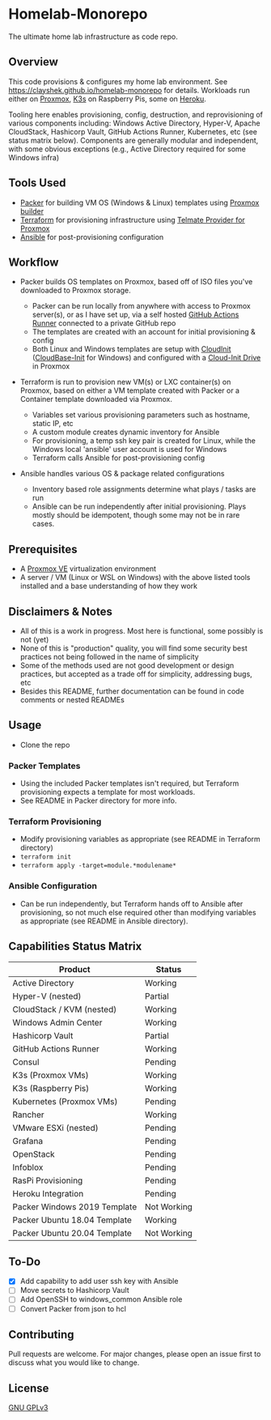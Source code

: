 # Homelab-Monorepo

The ultimate home lab infrastructure as code repo.

## Overview

This code provisions & configures my home lab environment. See https://clayshek.github.io/homelab-monorepo for details. Workloads run either on [Proxmox](https://www.proxmox.com/en/downloads), [K3s](https://k3s.io/) on Raspberry Pis, some on [Heroku](https://www.heroku.com/). 

Tooling here enables provisioning, config, destruction, and reprovisioning of various components including: Windows Active Directory, Hyper-V, Apache CloudStack, Hashicorp Vault, GitHub Actions Runner, Kubernetes, etc (see status matrix below). Components are generally modular and independent, with some obvious exceptions (e.g., Active Directory required for some Windows infra)

## Tools Used 

- [Packer](https://www.packer.io/) for building VM OS (Windows & Linux) templates using [Proxmox builder](https://www.packer.io/docs/builders/proxmox/iso)
- [Terraform](https://www.terraform.io/) for provisioning infrastructure using [Telmate Provider for Proxmox](https://github.com/Telmate/terraform-provider-proxmox)
- [Ansible](https://docs.ansible.com/) for post-provisioning configuration

## Workflow

- Packer builds OS templates on Proxmox, based off of ISO files you've downloaded to Proxmox storage.
  - Packer can be run locally from anywhere with access to Proxmox server(s), or as I have set up, via a self hosted [GitHub Actions Runner](https://docs.github.com/en/actions/hosting-your-own-runners/about-self-hosted-runners) connected to a private GitHub repo
  - The templates are created with an account for initial provisioning & config
  - Both Linux and Windows templates are setup with [CloudInit](https://cloudinit.readthedocs.io/en/latest/) ([CloudBase-Init](cloudbase-init.readthedocs.io/en/latest/) for Windows) and configured with a [Cloud-Init Drive](pve.proxmox.com/wiki/Cloud-Init_Support) in Proxmox

- Terraform is run to provision new VM(s) or LXC container(s) on Proxmox, based on either a VM template created with Packer or a Container template downloaded via Proxmox.  
  - Variables set various provisioning parameters such as hostname, static IP, etc
  - A custom module creates dynamic inventory for Ansible
  - For provisioning, a temp ssh key pair is created for Linux, while the Windows local 'ansible' user account is used for Windows
  - Terraform calls Ansible for post-provisioning config

- Ansible handles various OS & package related configurations
  - Inventory based role assignments determine what plays / tasks are run
  - Ansible can be run independently after initial provisioning. Plays mostly should be idempotent, though some may not be in rare cases. 

## Prerequisites

- A [Proxmox VE](https://www.proxmox.com/en/downloads) virtualization environment
- A server / VM (Linux or WSL on Windows) with the above listed tools installed and a base understanding of how they work 

## Disclaimers & Notes

- All of this is a work in progress. Most here is functional, some possibly is not (yet)
- None of this is "production" quality, you will find some security best practices not being followed in the name of simplicity
- Some of the methods used are not good development or design practices, but accepted as a trade off for simplicity, addressing bugs, etc
- Besides this README, further documentation can be found in code comments or nested READMEs


## Usage

- Clone the repo

### Packer Templates
- Using the included Packer templates isn't required, but Terraform provisioning expects a template for most workloads.
- See README in Packer directory for more info. 

### Terraform Provisioning
- Modify provisioning variables as appropriate (see README in Terraform directory)
- `terraform init`
- `terraform apply -target=module.*modulename*`

### Ansible Configuration
- Can be run independently, but Terraform hands off to Ansible after provisioning, so not much else required other than modifying variables as appropriate (see README in Ansible directory). 

## Capabilities Status Matrix

| Product | Status |
| ------  | ------ |
| Active Directory | Working |
| Hyper-V (nested) | Partial |
| CloudStack / KVM (nested) | Working |
| Windows Admin Center | Working |
| Hashicorp Vault | Partial |
| GitHub Actions Runner | Working |
| Consul | Pending |
| K3s (Proxmox VMs) | Working |
| K3s (Raspberry Pis) | Working |
| Kubernetes (Proxmox VMs) | Pending |
| Rancher | Working |
| VMware ESXi (nested) | Pending |
| Grafana | Pending |
| OpenStack | Pending |
| Infoblox | Pending |
| RasPi Provisioning | Pending |
| Heroku Integration | Pending |
| Packer Windows 2019 Template | Not Working |
| Packer Ubuntu 18.04 Template | Working |
| Packer Ubuntu 20.04 Template | Not Working |

## To-Do

- [X] Add capability to add user ssh key with Ansible
- [ ] Move secrets to Hashicorp Vault
- [ ] Add OpenSSH to windows_common Ansible role
- [ ] Convert Packer from json to hcl

## Contributing
Pull requests are welcome. For major changes, please open an issue first to discuss what you would like to change.

## License
[GNU GPLv3](https://spdx.org/licenses/GPL-3.0-or-later.html)
